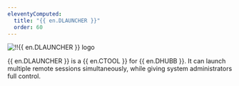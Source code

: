 ```yaml
---
eleventyComputed:
  title: "{{ en.DLAUNCHER }}"
  order: 60
---
```

![!!{{ en.DLAUNCHER }} logo](https://cdnweb.devolutions.net/images/projects/launcher/logos/launcher-color-shadow.svg)

{{ en.DLAUNCHER }} is a {{ en.CTOOL }} for {{ en.DHUBB }}. It can launch multiple remote sessions simultaneously, while giving system administrators full control.
